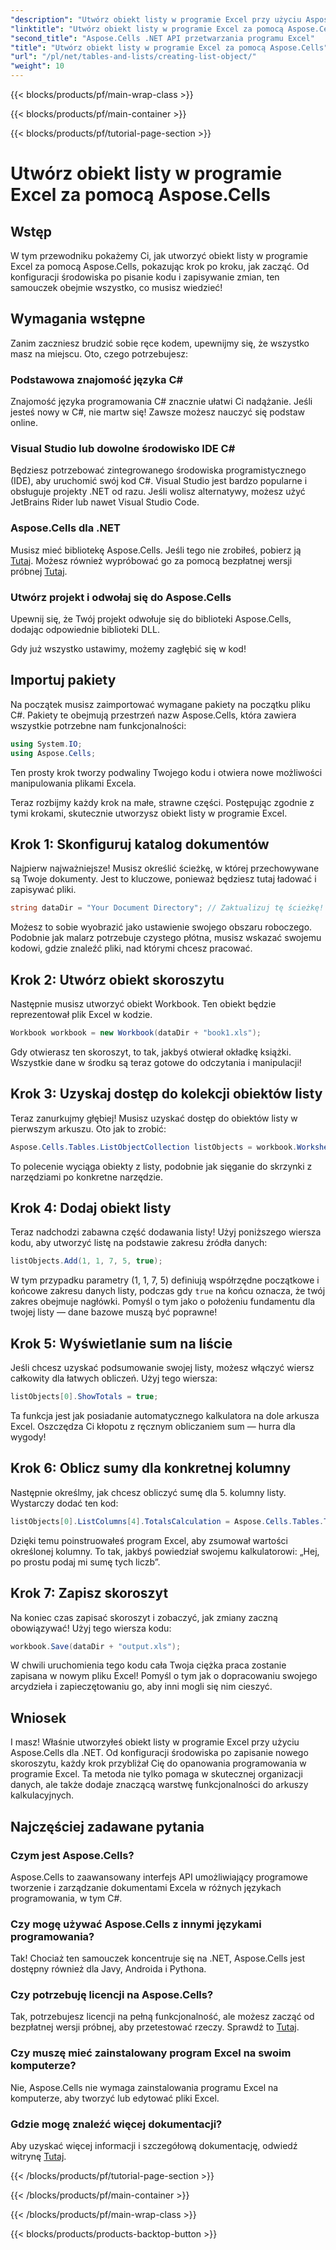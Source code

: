 ```yaml
---
"description": "Utwórz obiekt listy w programie Excel przy użyciu Aspose.Cells dla .NET z tym szczegółowym przewodnikiem. Opanuj łatwe zarządzanie danymi i obliczenia."
"linktitle": "Utwórz obiekt listy w programie Excel za pomocą Aspose.Cells"
"second_title": "Aspose.Cells .NET API przetwarzania programu Excel"
"title": "Utwórz obiekt listy w programie Excel za pomocą Aspose.Cells"
"url": "/pl/net/tables-and-lists/creating-list-object/"
"weight": 10
---
```


{{< blocks/products/pf/main-wrap-class >}}

{{< blocks/products/pf/main-container >}}

{{< blocks/products/pf/tutorial-page-section >}}

# Utwórz obiekt listy w programie Excel za pomocą Aspose.Cells

## Wstęp

W tym przewodniku pokażemy Ci, jak utworzyć obiekt listy w programie Excel za pomocą Aspose.Cells, pokazując krok po kroku, jak zacząć. Od konfiguracji środowiska po pisanie kodu i zapisywanie zmian, ten samouczek obejmie wszystko, co musisz wiedzieć!

## Wymagania wstępne

Zanim zaczniesz brudzić sobie ręce kodem, upewnijmy się, że wszystko masz na miejscu. Oto, czego potrzebujesz:

### Podstawowa znajomość języka C#
Znajomość języka programowania C# znacznie ułatwi Ci nadążanie. Jeśli jesteś nowy w C#, nie martw się! Zawsze możesz nauczyć się podstaw online.

### Visual Studio lub dowolne środowisko IDE C#
Będziesz potrzebować zintegrowanego środowiska programistycznego (IDE), aby uruchomić swój kod C#. Visual Studio jest bardzo popularne i obsługuje projekty .NET od razu. Jeśli wolisz alternatywy, możesz użyć JetBrains Rider lub nawet Visual Studio Code.

### Aspose.Cells dla .NET
Musisz mieć bibliotekę Aspose.Cells. Jeśli tego nie zrobiłeś, pobierz ją [Tutaj](https://releases.aspose.com/cells/net/). Możesz również wypróbować go za pomocą bezpłatnej wersji próbnej [Tutaj](https://releases.aspose.com/).

### Utwórz projekt i odwołaj się do Aspose.Cells
Upewnij się, że Twój projekt odwołuje się do biblioteki Aspose.Cells, dodając odpowiednie biblioteki DLL.

Gdy już wszystko ustawimy, możemy zagłębić się w kod!

## Importuj pakiety

Na początek musisz zaimportować wymagane pakiety na początku pliku C#. Pakiety te obejmują przestrzeń nazw Aspose.Cells, która zawiera wszystkie potrzebne nam funkcjonalności:

```csharp
using System.IO;
using Aspose.Cells;
```

Ten prosty krok tworzy podwaliny Twojego kodu i otwiera nowe możliwości manipulowania plikami Excela.

Teraz rozbijmy każdy krok na małe, strawne części. Postępując zgodnie z tymi krokami, skutecznie utworzysz obiekt listy w programie Excel.

## Krok 1: Skonfiguruj katalog dokumentów

Najpierw najważniejsze! Musisz określić ścieżkę, w której przechowywane są Twoje dokumenty. Jest to kluczowe, ponieważ będziesz tutaj ładować i zapisywać pliki. 

```csharp
string dataDir = "Your Document Directory"; // Zaktualizuj tę ścieżkę!
```

Możesz to sobie wyobrazić jako ustawienie swojego obszaru roboczego. Podobnie jak malarz potrzebuje czystego płótna, musisz wskazać swojemu kodowi, gdzie znaleźć pliki, nad którymi chcesz pracować.

## Krok 2: Utwórz obiekt skoroszytu

Następnie musisz utworzyć obiekt Workbook. Ten obiekt będzie reprezentował plik Excel w kodzie. 

```csharp
Workbook workbook = new Workbook(dataDir + "book1.xls");
```

Gdy otwierasz ten skoroszyt, to tak, jakbyś otwierał okładkę książki. Wszystkie dane w środku są teraz gotowe do odczytania i manipulacji!

## Krok 3: Uzyskaj dostęp do kolekcji obiektów listy

Teraz zanurkujmy głębiej! Musisz uzyskać dostęp do obiektów listy w pierwszym arkuszu. Oto jak to zrobić:

```csharp
Aspose.Cells.Tables.ListObjectCollection listObjects = workbook.Worksheets[0].ListObjects;
```

To polecenie wyciąga obiekty z listy, podobnie jak sięganie do skrzynki z narzędziami po konkretne narzędzie. 

## Krok 4: Dodaj obiekt listy

Teraz nadchodzi zabawna część dodawania listy! Użyj poniższego wiersza kodu, aby utworzyć listę na podstawie zakresu źródła danych:

```csharp
listObjects.Add(1, 1, 7, 5, true);
```

W tym przypadku parametry (1, 1, 7, 5) definiują współrzędne początkowe i końcowe zakresu danych listy, podczas gdy `true` na końcu oznacza, że twój zakres obejmuje nagłówki. Pomyśl o tym jako o położeniu fundamentu dla twojej listy — dane bazowe muszą być poprawne!

## Krok 5: Wyświetlanie sum na liście

Jeśli chcesz uzyskać podsumowanie swojej listy, możesz włączyć wiersz całkowity dla łatwych obliczeń. Użyj tego wiersza:

```csharp
listObjects[0].ShowTotals = true;
```

Ta funkcja jest jak posiadanie automatycznego kalkulatora na dole arkusza Excel. Oszczędza Ci kłopotu z ręcznym obliczaniem sum — hurra dla wygody!

## Krok 6: Oblicz sumy dla konkretnej kolumny

Następnie określmy, jak chcesz obliczyć sumę dla 5. kolumny listy. Wystarczy dodać ten kod:

```csharp
listObjects[0].ListColumns[4].TotalsCalculation = Aspose.Cells.Tables.TotalsCalculation.Sum; 
```

Dzięki temu poinstruowałeś program Excel, aby zsumował wartości określonej kolumny. To tak, jakbyś powiedział swojemu kalkulatorowi: „Hej, po prostu podaj mi sumę tych liczb”.

## Krok 7: Zapisz skoroszyt

Na koniec czas zapisać skoroszyt i zobaczyć, jak zmiany zaczną obowiązywać! Użyj tego wiersza kodu:

```csharp
workbook.Save(dataDir + "output.xls");
```

W chwili uruchomienia tego kodu cała Twoja ciężka praca zostanie zapisana w nowym pliku Excel! Pomyśl o tym jak o dopracowaniu swojego arcydzieła i zapieczętowaniu go, aby inni mogli się nim cieszyć.

## Wniosek

I masz! Właśnie utworzyłeś obiekt listy w programie Excel przy użyciu Aspose.Cells dla .NET. Od konfiguracji środowiska po zapisanie nowego skoroszytu, każdy krok przybliżał Cię do opanowania programowania w programie Excel. Ta metoda nie tylko pomaga w skutecznej organizacji danych, ale także dodaje znaczącą warstwę funkcjonalności do arkuszy kalkulacyjnych.

## Najczęściej zadawane pytania

### Czym jest Aspose.Cells?  
Aspose.Cells to zaawansowany interfejs API umożliwiający programowe tworzenie i zarządzanie dokumentami Excela w różnych językach programowania, w tym C#.

### Czy mogę używać Aspose.Cells z innymi językami programowania?  
Tak! Chociaż ten samouczek koncentruje się na .NET, Aspose.Cells jest dostępny również dla Javy, Androida i Pythona.

### Czy potrzebuję licencji na Aspose.Cells?  
Tak, potrzebujesz licencji na pełną funkcjonalność, ale możesz zacząć od bezpłatnej wersji próbnej, aby przetestować rzeczy. Sprawdź to [Tutaj](https://releases.aspose.com/).

### Czy muszę mieć zainstalowany program Excel na swoim komputerze?  
Nie, Aspose.Cells nie wymaga zainstalowania programu Excel na komputerze, aby tworzyć lub edytować pliki Excel.

### Gdzie mogę znaleźć więcej dokumentacji?  
Aby uzyskać więcej informacji i szczegółową dokumentację, odwiedź witrynę [Tutaj](https://reference.aspose.com/cells/net/).

{{< /blocks/products/pf/tutorial-page-section >}}

{{< /blocks/products/pf/main-container >}}

{{< /blocks/products/pf/main-wrap-class >}}

{{< blocks/products/products-backtop-button >}}